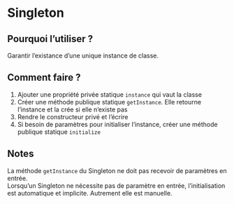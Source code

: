 # Singleton

## Pourquoi l’utiliser ?

Garantir l’existance d’une unique instance de classe.

## Comment faire ?

1. Ajouter une propriété privée statique `instance` qui vaut la classe
2. Créer une méthode publique statique `getInstance`. Elle retourne l’instance et la crée si elle n’existe pas
3. Rendre le constructeur privé et l’écrire
4. Si besoin de paramètres pour initialiser l’instance, créer une méthode publique statique `initialize`

## Notes

La méthode `getInstance` du Singleton ne doit pas recevoir de paramètres en entrée.  
Lorsqu’un Singleton ne nécessite pas de paramètre en entrée, l’initialisation est automatique et implicite. Autrement elle est manuelle.
